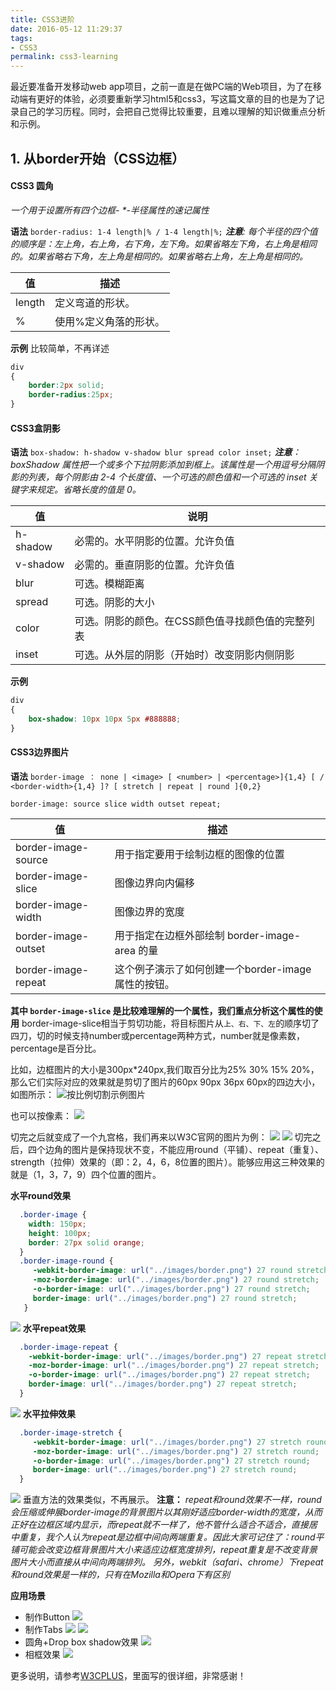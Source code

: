 ```yaml
---
title: CSS3进阶
date: 2016-05-12 11:29:37
tags:
- CSS3
permalink: css3-learning
---
```

最近要准备开发移动web app项目，之前一直是在做PC端的Web项目，为了在移动端有更好的体验，必须要重新学习html5和css3，写这篇文章的目的也是为了记录自己的学习历程。同时，会把自己觉得比较重要，且难以理解的知识做重点分析和示例。

## 1. 从border开始（CSS边框）

#### CSS3 圆角
_一个用于设置所有四个边框- *-半径属性的速记属性_

**语法**
`border-radius: 1-4 length|% / 1-4 length|%;`
_**注意**: 每个半径的四个值的顺序是：左上角，右上角，右下角，左下角。如果省略左下角，右上角是相同的。如果省略右下角，左上角是相同的。如果省略右上角，左上角是相同的。_

|值 |描述|
|---|---|
|length|  定义弯道的形状。
|%   |使用%定义角落的形状。

__示例__
比较简单，不再详述

```css
div
{
    border:2px solid;
    border-radius:25px;
}
```


#### CSS3盒阴影
**语法**
`box-shadow: h-shadow v-shadow blur spread color inset;`
_**注意**：boxShadow 属性把一个或多个下拉阴影添加到框上。该属性是一个用逗号分隔阴影的列表，每个阴影由 2-4 个长度值、一个可选的颜色值和一个可选的 inset 关键字来规定。省略长度的值是 0。_

|值 |说明|
|---|-----|
|h-shadow |必需的。水平阴影的位置。允许负值
|v-shadow |必需的。垂直阴影的位置。允许负值
|blur    |可选。模糊距离
|spread  |可选。阴影的大小
|color   |可选。阴影的颜色。在CSS颜色值寻找颜色值的完整列表
|inset   |可选。从外层的阴影（开始时）改变阴影内侧阴影

__示例__
```css
div
{
    box-shadow: 10px 10px 5px #888888;
}
```

#### CSS3边界图片
__语法__
`border-image ： none | <image> [ <number> | <percentage>]{1,4} [ / <border-width>{1,4} ]? [ stretch | repeat | round ]{0,2}`

`border-image: source slice width outset repeat;`

|值 |描述
|---|----
|border-image-source |用于指定要用于绘制边框的图像的位置
|border-image-slice  |图像边界向内偏移
|border-image-width  |图像边界的宽度
|border-image-outset |用于指定在边框外部绘制 border-image-area 的量
|border-image-repeat |这个例子演示了如何创建一个border-image 属性的按钮。

**其中 `border-image-slice` 是比较难理解的一个属性，我们重点分析这个属性的使用**
border-image-slice相当于剪切功能，将目标图片从`上、右、下、左`的顺序切了四刀，切的时候支持number或percentage两种方式，number就是像素数，percentage是百分比。

比如，边框图片的大小是300px*240px,我们取百分比为25% 30% 15% 20%，那么它们实际对应的效果就是剪切了图片的60px 90px 36px 60px的四边大小，如图所示：
![按比例切割示例图片](/uploads/border-image-slice.jpg)

也可以按像素：
![](/uploads/groovy-border-image-slice.png)

切完之后就变成了一个九宫格，我们再来以W3C官网的图片为例：
![](/uploads/border-image-jugongtu.png)
![](/uploads/border-image-jugongtu-2.png)
切完之后，四个边角的图片是保持现状不变，不能应用round（平铺）、repeat（重复）、strength（拉伸）效果的（即：2，4，6，8位置的图片）。能够应用这三种效果的就是（1，3，7，9）四个位置的图片。

**水平round效果**
```css
  .border-image {
    width: 150px;
    height: 100px;
    border: 27px solid orange;
  }
  .border-image-round {
     -webkit-border-image: url("../images/border.png") 27 round stretch;
     -moz-border-image: url("../images/border.png") 27 round stretch;
     -o-border-image: url("../images/border.png") 27 round stretch;
     border-image: url("../images/border.png") 27 round stretch;
   }
```
![](/uploads/border-image-round-h.png)
**水平repeat效果**
```css
  .border-image-repeat {
    -webkit-border-image: url("../images/border.png") 27 repeat stretch;
    -moz-border-image: url("../images/border.png") 27 repeat stretch;
    -o-border-image: url("../images/border.png") 27 repeat stretch;
    border-image: url("../images/border.png") 27 repeat stretch;
  }
```
![](/uploads/border-image-repeat-h.png)
**水平拉伸效果**
```css
  .border-image-stretch {
     -webkit-border-image: url("../images/border.png") 27 stretch round;
     -moz-border-image: url("../images/border.png") 27 stretch round;
     -o-border-image: url("../images/border.png") 27 stretch round;
     border-image: url("../images/border.png") 27 stretch round;
  }
```
![](/uploads/border-image-stretch-h.png)
垂直方法的效果类似，不再展示。
**注意：**
_repeat和round效果不一样，round会压缩或伸展border-image的背景图片以其刚好适应border-width的宽度，从而正好在边框区域内显示，而repeat就不一样了，他不管什么适合不适合，直接居中重复，我个人认为repeat是边框中间向两端重复。因此大家可记住了：round平铺可能会改变边框背景图片大小来适应边框宽度排列，repeat重复是不改变背景图片大小而直接从中间向两端排列。_
_另外，webkit（safari、chrome）下repeat和round效果是一样的，只有在Mozilla和Opera下有区别_

**应用场景**
- 制作Button
![](/uploads/border-image-demo-button.png)
- 制作Tabs
![](/uploads/border-image-demo-tabs.png) ![](/uploads/border-image-tab-2.png)
- 圆角+Drop box shadow效果
![](/uploads/border-image-demo-drop-boxshadow.png)
- 相框效果
![](/uploads/border-image-deom-imageframe.png)

更多说明，请参考[W3CPLUS](http://www.w3cplus.com/content/css3-border-image)，里面写的很详细，非常感谢！